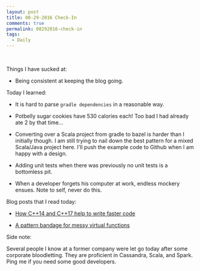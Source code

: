 ```yaml
---
layout: post
title: 08-29-2016 Check-In
comments: true
permalink: 08292016-check-in
tags:
  - Daily
---
```


&nbsp;

Things I have sucked at:

  * Being consistent at keeping the blog going.

Today I learned:

  * It is hard to parse `gradle dependencies` in a reasonable way.

  * Potbelly sugar cookies have 530 calories each! Too bad I had already ate 2 by that time...

  * Converting over a Scala project from gradle to bazel is harder than I initially though.  I am still trying to nail down the best pattern for a mixed Scala/Java project here.  I'll push the example code to Github when I am happy with a design.

  * Adding unit tests when there was previously no unit tests is a bottomless pit.

  * When a developer forgets his computer at work, endless mockery ensues.  Note to self, never do this.

Blog posts that I read today:

  * [How C++14 and C++17 help to write faster code](https://kfrlib.com/blog/how-c14-and-c17-help-to-write-faster-and-better-code-real-world-examples/)

  * [A pattern bandage for messy virtual functions](https://mortoray.com/2016/08/29/a-pattern-bandage-for-messy-virtual-functions/)

Side note:

Several people I know at a former company were let go today after some corporate bloodletting.  They are proficient in Cassandra, Scala, and Spark.  Ping me if you need some good developers. 